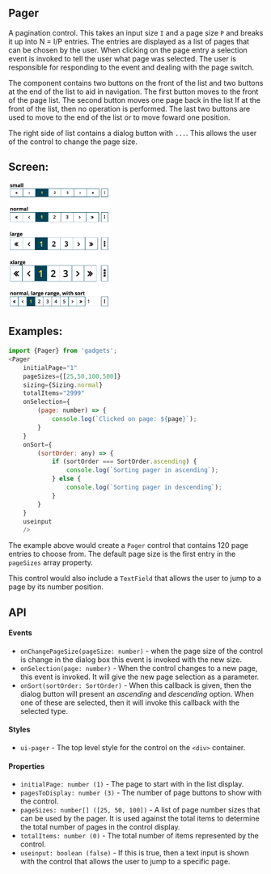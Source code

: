 <a name="module_Pager"></a>

## Pager
A pagination control.  This takes an input size `I` and a page size `P`
and breaks it up into N = I/P entries.  The entries are displayed as a
list of pages that can be chosen by the user.  When clicking on the page
entry a selection event is invoked to tell the user what page was selected.
The user is responsible for responding to the event and dealing with the
page switch.

The component contains two buttons on the front of the list and two buttons
at the end of the list to aid in navigation.  The first button moves to the
front of the page list.  The second button moves one page back in the list
If at the front of the list, then no operation is performed.  The last two
buttons are used to move to the end of the list or to move foward one
position.

The right side of list contains a dialog button with `...`.  This allows
the user of the control to change the page size.

## Screen:
<img src="https://github.com/jmquigley/gadgets/blob/master/images/pager.png" width="40%" />

## Examples:

```javascript
import {Pager} from 'gadgets';
<Pager
    initialPage="1"
    pageSizes={[25,50,100,500]}
    sizing={Sizing.normal}
    totalItems="2999"
    onSelection={
        (page: number) => {
            console.log(`Clicked on page: ${page}`);
        }
    }
    onSort={
        (sortOrder: any) => {
            if (sortOrder === SortOrder.ascending) {
                console.log(`Sorting pager in ascending`);
            } else {
                console.log(`Sorting pager in descending`);
            }
        }
    }
    useinput
    />
```

The example above would create a `Pager` control that contains 120 page
entries to choose from.  The default page size is the first entry in
the `pageSizes` array property.

This control would also include a `TextField` that allows the user to jump
to a page by its number position.

## API
#### Events
- `onChangePageSize(pageSize: number)` - when the page size of the control
is change in the dialog box this event is invoked with the new size.
- `onSelection(page: number)` - When the control changes to a new page, this
event is invoked.  It will give the new page selection as a parameter.
- `onSort(sortOrder: SortOrder)` - When this callback is given, then the
dialog button will present an *ascending* and *descending* option.  When one
of these are selected, then it will invoke this callback with the selected
type.

#### Styles
- `ui-pager` - The top level style for the control on the `<div>` container.

#### Properties
- `initialPage: number (1)` - The page to start with in the list display.
- `pagesToDisplay: number (3)` - The number of page buttons to show with
the control.
- `pageSizes: number[] ([25, 50, 100])` - A list of page number sizes that
can be used by the pager.  It is used against the total items to
determine the total number of pages in the control display.
- `totalItems: number (0)` - The total number of items represented by the
control.
- `useinput: boolean (false)` - If this is true, then a text input is shown
with the control that allows the user to jump to a specific page.

